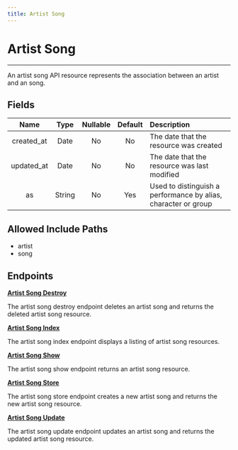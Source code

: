 ```yaml
---
title: Artist Song
---
```


# Artist Song

---

An artist song API resource represents the association between an artist and an song.

## Fields

|    Name    |  Type   | Nullable | Default | Description                                                    |
| :--------: | :-----: | :------: | :-----: | :------------------------------------------------------------- |
| created_at | Date    | No       | No      | The date that the resource was created                         |
| updated_at | Date    | No       | No      | The date that the resource was last modified                   |
| as         | String  | No       | Yes     | Used to distinguish a performance by alias, character or group |

## Allowed Include Paths

* artist
* song

## Endpoints

**[Artist Song Destroy](/wiki/artistsong/destroy/)**

The artist song destroy endpoint deletes an artist song and returns the deleted artist song resource.

**[Artist Song Index](/wiki/artistsong/index/)**

The artist song index endpoint displays a listing of artist song resources.

**[Artist Song Show](/wiki/artistsong/show/)**

The artist song show endpoint returns an artist song resource.

**[Artist Song Store](/wiki/artistsong/store/)**

The artist song store endpoint creates a new artist song and returns the new artist song resource.

**[Artist Song Update](/wiki/artistsong/update/)**

The artist song update endpoint updates an artist song and returns the updated artist song resource.